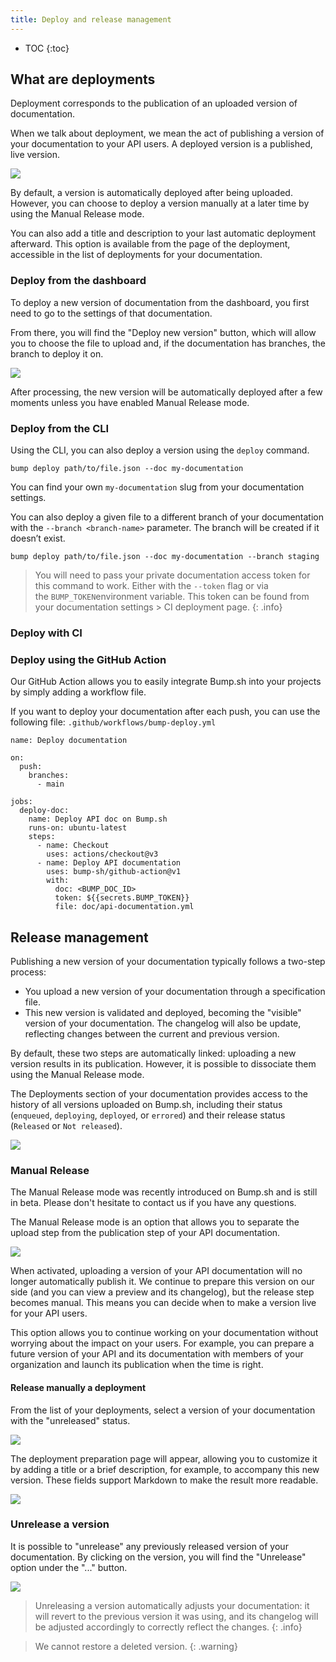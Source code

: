 ```yaml
---
title: Deploy and release management
---
```


- TOC
{:toc}

## What are deployments

Deployment corresponds to the publication of an uploaded version of documentation.

When we talk about deployment, we mean the act of publishing a version of your documentation to your API users. A deployed version is a published, live version.

![](/images/help/deployments-list.png)

By default, a version is automatically deployed after being uploaded. However, you can choose to deploy a version manually at a later time by using the Manual Release mode.

You can also add a title and description to your last automatic deployment afterward. This option is available from the page of the deployment, accessible in the list of deployments for your documentation.

### Deploy from the dashboard

To deploy a new version of documentation from the dashboard, you first need to go to the settings of that documentation.

From there, you will find the "Deploy new version" button, which will allow you to choose the file to upload and, if the documentation has branches, the branch to deploy it on.

![](/images/help/upload-version-quick.png)

After processing, the new version will be automatically deployed after a few moments unless you have enabled Manual Release mode.

### Deploy from the CLI

Using the CLI, you can also deploy a version using the `deploy` command.

```
bump deploy path/to/file.json --doc my-documentation
```

You can find your own `my-documentation` slug from your documentation settings.

You can also deploy a given file to a different branch of your documentation with the `--branch <branch-name>` parameter. The branch will be created if it doesn’t exist.

```
bump deploy path/to/file.json --doc my-documentation --branch staging
```

> You will need to pass your private documentation access token for this command to work. Either with the `--token` flag or via the `BUMP_TOKEN`environment variable. This token can be found from your documentation settings > CI deployment page.
{: .info}

### Deploy with CI

### Deploy using the GitHub Action

Our GitHub Action allows you to easily integrate Bump.sh into your projects by simply adding a workflow file.

If you want to deploy your documentation after each push, you can use the following file: `.github/workflows/bump-deploy.yml`

```
name: Deploy documentation

on:
  push:
    branches:
      - main

jobs:
  deploy-doc:
    name: Deploy API doc on Bump.sh
    runs-on: ubuntu-latest
    steps:
      - name: Checkout
        uses: actions/checkout@v3
      - name: Deploy API documentation
        uses: bump-sh/github-action@v1
        with:
          doc: <BUMP_DOC_ID>
          token: ${{secrets.BUMP_TOKEN}}
          file: doc/api-documentation.yml
```

## Release management

Publishing a new version of your documentation typically follows a two-step process:
- You upload a new version of your documentation through a specification file.
- This new version is validated and deployed, becoming the "visible" version of your documentation. The changelog will also be update, reflecting changes between the current and previous version.

By default, these two steps are automatically linked: uploading a new version results in its publication. However, it is possible to dissociate them using the Manual Release mode.

The Deployments section of your documentation provides access to the history of all versions uploaded on Bump.sh, including their status (`enqueued`, `deploying`, `deployed`, or `errored`) and their release status (`Released` or `Not released`).

![](/images/help/deployments-list.png)

### Manual Release

The Manual Release mode was recently introduced on Bump.sh and is still in beta. Please don't hesitate to contact us if you have any questions.

The Manual Release mode is an option that allows you to separate the upload step from the publication step of your API documentation.

![](/images/help/manual-release-toggle.png)

When activated, uploading a version of your API documentation will no longer automatically publish it. We continue to prepare this version on our side (and you can view a preview and its changelog), but the release step becomes manual. This means you can decide when to make a version live for your API users.

This option allows you to continue working on your documentation without worrying about the impact on your users. For example, you can prepare a future version of your API and its documentation with members of your organization and launch its publication when the time is right.

#### Release manually a deployment

From the list of your deployments, select a version of your documentation with the "unreleased" status.

![](/images/help/deployments-list-not-released.png)

The deployment preparation page will appear, allowing you to customize it by adding a title or a brief description, for example, to accompany this new version. These fields support Markdown to make the result more readable.

![](/images/help/deployment-release-form.png)

### Unrelease a version

It is possible to "unrelease" any previously released version of your documentation. By clicking on the version, you will find the "Unrelease" option under the "..." button.

![](/images/help/unrelease-button.png)

> Unreleasing a version automatically adjusts your documentation: it will revert to the previous version it was using, and its changelog will be adjusted accordingly to correctly reflect the changes.
{: .info}

> We cannot restore a deleted version.
{: .warning}

